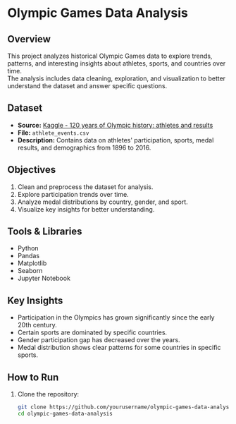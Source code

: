 # Olympic Games Data Analysis

## Overview  
This project analyzes historical Olympic Games data to explore trends, patterns, and interesting insights about athletes, sports, and countries over time.  
The analysis includes data cleaning, exploration, and visualization to better understand the dataset and answer specific questions.  

## Dataset  
- **Source:** [Kaggle - 120 years of Olympic history: athletes and results](https://www.kaggle.com/heesoo37/120-years-of-olympic-history-athletes-and-results)  
- **File:** `athlete_events.csv`  
- **Description:** Contains data on athletes' participation, sports, medal results, and demographics from 1896 to 2016.  

## Objectives  
1. Clean and preprocess the dataset for analysis.  
2. Explore participation trends over time.  
3. Analyze medal distributions by country, gender, and sport.  
4. Visualize key insights for better understanding.  

## Tools & Libraries  
- Python  
- Pandas  
- Matplotlib  
- Seaborn  
- Jupyter Notebook  

## Key Insights  
- Participation in the Olympics has grown significantly since the early 20th century.  
- Certain sports are dominated by specific countries.  
- Gender participation gap has decreased over the years.  
- Medal distribution shows clear patterns for some countries in specific sports.  

## How to Run  
1. Clone the repository:  
   ```bash
   git clone https://github.com/yourusername/olympic-games-data-analysis.git
   cd olympic-games-data-analysis
